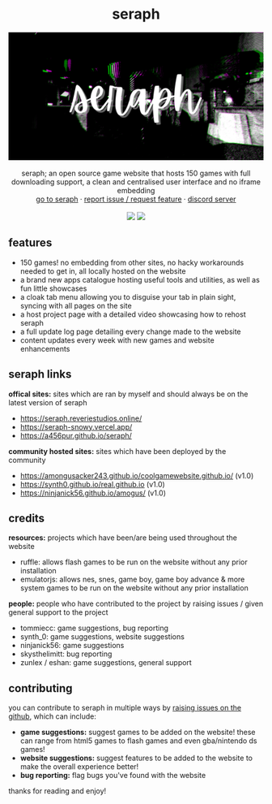 <h1 align="center">seraph</h1>
<img src="images/seraphbanner.png">
  <p align="center">
    seraph; an open source game website that hosts 150 games with full downloading support, a clean and centralised user interface and no iframe embedding
    <br/>
    <a href="https://seraph.reveriestudios.online/">go to seraph</a>
    ·
    <a href="https://github.com/a456pur/seraph/issues/new/choose">report issue / request feature</a>
    ·
    <a href="https://discord.gg/ZyZDmx3zuQ">discord server</a>
    <br>
    <br>
    <img src="https://img.shields.io/github/repo-size/a456pur/seraph?style=for-the-badge&labelColor=%23000000&color=%231c1c1c">
    <img src="https://img.shields.io/github/stars/a456pur/seraph?style=for-the-badge&labelColor=%23000000&color=%231c1c1c">
  </p>


## features
- 150 games! no embedding from other sites, no hacky workarounds needed to get in, all locally hosted on the website
- a brand new apps catalogue hosting useful tools and utilities, as well as fun little showcases
- a cloak tab menu allowing you to disguise your tab in plain sight, syncing with all pages on the site
- a host project page with a detailed video showcasing how to rehost seraph
- a full update log page detailing every change made to the website
- content updates every week with new games and website enhancements

## seraph links
**offical sites:** sites which are ran by myself and should always be on the latest version of seraph
- https://seraph.reveriestudios.online/ 
- https://seraph-snowy.vercel.app/
- https://a456pur.github.io/seraph/

**community hosted sites:** sites which have been deployed by the community
- https://amongusacker243.github.io/coolgamewebsite.github.io/ (v1.0)
- https://synth0.github.io/real.github.io (v1.0)
- https://ninjanick56.github.io/amogus/ (v1.0)

## credits
**resources:** projects which have been/are being used throughout the website
- ruffle: allows flash games to be run on the website without any prior installation
- emulatorjs: allows nes, snes, game boy, game boy advance & more system games to be run on the website without any prior installation

**people:** people who have contributed to the project by raising issues / given general support to the project
- tommiecc: game suggestions, bug reporting
- synth_0: game suggestions, website suggestions
- ninjanick56: game suggestions
- skysthelimitt: bug reporting
- zunlex / eshan: game suggestions, general support

## contributing
you can contribute to seraph in multiple ways by [raising issues on the github](https://github.com/a456pur/seraph/issues/new/choose), which can include:
- **game suggestions:** suggest games to be added on the website! these can range from html5 games to flash games and even gba/nintendo ds games!
- **website suggestions:** suggest features to be added to the website to make the overall experience better!
- **bug reporting:** flag bugs you've found with the website

thanks for reading and enjoy!


